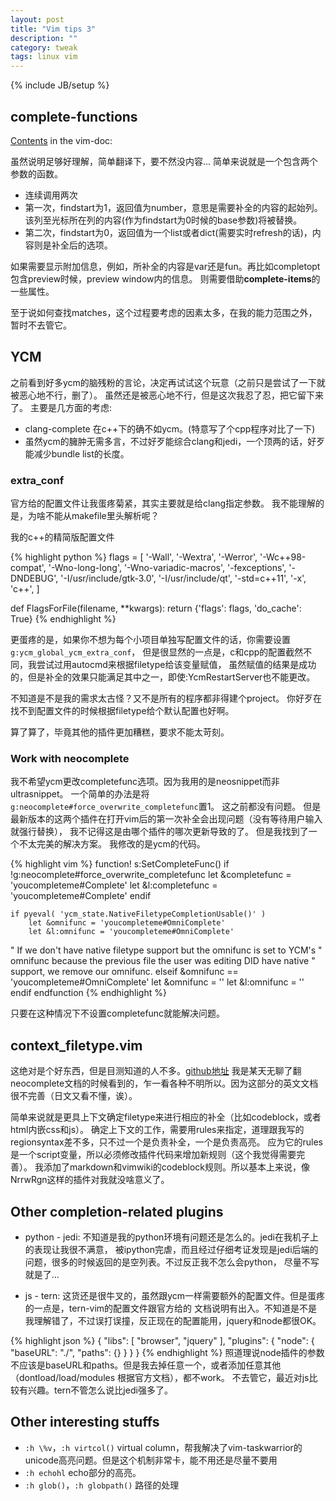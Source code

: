 ```yaml
---
layout: post
title: "Vim tips 3"
description: ""
category: tweak
tags: linux vim
---
```

{% include JB/setup %}

## complete-functions

[Contents](http://vimdoc.sourceforge.net/htmldoc/insert.html#complete-functions) in the vim-doc:

虽然说明足够好理解，简单翻译下，要不然没内容...
简单来说就是一个包含两个参数的函数。

* 连续调用两次
* 第一次，findstart为1，返回值为number，意思是需要补全的内容的起始列。该列至光标所在列的内容(作为findstart为0时候的base参数)将被替换。
* 第二次，findstart为0，返回值为一个list或者dict(需要实时refresh的话)，内容则是补全后的选项。

如果需要显示附加信息，例如，所补全的内容是var还是fun。再比如completopt包含preview时候，preview window内的信息。
则需要借助**complete-items**的一些属性。

至于说如何查找matches，这个过程要考虑的因素太多，在我的能力范围之外，暂时不去管它。

## YCM

之前看到好多ycm的脑残粉的言论，决定再试试这个玩意（之前只是尝试了一下就被恶心地不行，删了）。
虽然还是被恶心地不行，但是这次我忍了忍，把它留下来了。
主要是几方面的考虑:

* clang-complete 在c++下的确不如ycm。(特意写了个cpp程序对比了一下)
* 虽然ycm的臃肿无需多言，不过好歹能综合clang和jedi，一个顶两的话，好歹能减少bundle list的长度。

### extra_conf

官方给的配置文件让我蛋疼菊紧，其实主要就是给clang指定参数。
我不能理解的是，为啥不能从makefile里头解析呢？

我的c++的精简版配置文件

{% highlight python %}
flags = [
'-Wall',
    '-Wextra',
    '-Werror',
    '-Wc++98-compat',
    '-Wno-long-long',
    '-Wno-variadic-macros',
    '-fexceptions',
    '-DNDEBUG',
    '-I/usr/include/gtk-3.0',
    '-I/usr/include/qt',
    '-std=c++11',
    '-x',
    'c++',
    ]

def FlagsForFile(filename, **kwargs):
    return {'flags': flags, 'do_cache': True}
{% endhighlight %}

更蛋疼的是，如果你不想为每个小项目单独写配置文件的话，你需要设置`g:ycm_global_ycm_extra_conf`，
但是很显然的一点是，c和cpp的配置截然不同，我尝试过用autocmd来根据filetype给该变量赋值，
虽然赋值的结果是成功的，但是补全的效果只能满足其中之一，即使:YcmRestartServer也不能更改。

不知道是不是我的需求太古怪？又不是所有的程序都非得建个project。
你好歹在找不到配置文件的时候根据filetype给个默认配置也好啊。

算了算了，毕竟其他的插件更加糟糕，要求不能太苛刻。

### Work with neocomplete

我不希望ycm更改completefunc选项。因为我用的是neosnippet而非ultrasnippet。
一个简单的办法是将`g:neocomplete#force_overwrite_completefunc`置1。
这之前都没有问题。
但是最新版本的这两个插件在打开vim后的第一次补全会出现问题（没有等待用户输入就强行替换），
我不记得这是由哪个插件的哪次更新导致的了。
但是我找到了一个不太完美的解决方案。
我修改的是ycm的代码。

{% highlight vim %}
function! s:SetCompleteFunc()
    if !g:neocomplete#force_overwrite_completefunc
        let &completefunc = 'youcompleteme#Complete'
        let &l:completefunc = 'youcompleteme#Complete'
    endif

    if pyeval( 'ycm_state.NativeFiletypeCompletionUsable()' )
        let &omnifunc = 'youcompleteme#OmniComplete'
        let &l:omnifunc = 'youcompleteme#OmniComplete'

  " If we don't have native filetype support but the omnifunc is set to YCM's
  " omnifunc because the previous file the user was editing DID have native
  " support, we remove our omnifunc.
    elseif &omnifunc == 'youcompleteme#OmniComplete'
        let &omnifunc = ''
        let &l:omnifunc = ''
    endif
endfunction
{% endhighlight %}

只要在这种情况下不设置completefunc就能解决问题。

## context_filetype.vim

这绝对是个好东西，但是目测知道的人不多。[github地址](https://github.com/Shougo/context_filetype.vim)
我是某天无聊了翻neocomplete文档的时候看到的，乍一看各种不明所以。因为这部分的英文文档很不完善（日文又看不懂，诶）。

简单来说就是更具上下文确定filetype来进行相应的补全（比如codeblock，或者html内嵌css和js）。
确定上下文的工作，需要用rules来指定，道理跟我写的regionsyntax差不多，只不过一个是负责补全，一个是负责高亮。
应为它的rules是一个script变量，所以必须修改插件代码来增加新规则（这个我觉得需要完善）。
我添加了markdown和vimwiki的codeblock规则。所以基本上来说，像NrrwRgn这样的插件对我就没啥意义了。

## Other completion-related plugins

* python - jedi: 不知道是我的python环境有问题还是怎么的。jedi在我机子上的表现让我很不满意，
被ipython完虐，而且经过仔细考证发现是jedi后端的问题，很多的时候返回的是空列表。不过反正我不怎么会python，
尽量不写就是了...

* js - tern: 这货还是很牛叉的，虽然跟ycm一样需要额外的配置文件。但是蛋疼的一点是，tern-vim的配置文件跟官方给的
文档说明有出入。不知道是不是我理解错了，不过误打误撞，反正现在的配置能用，jquery和node都很OK。

{% highlight json %}
{
    "libs": [
        "browser",
        "jquery"
        ],
        "plugins": {
            "node": {
                "baseURL": "./",
                "paths": {}
            }
        }
}
{% endhighlight %}
照道理说node插件的参数不应该是baseURL和paths。但是我去掉任意一个，或者添加任意其他（dontload/load/modules 根据官方文档），都不work。
不去管它，最近对js比较有兴趣。tern不管怎么说比jedi强多了。

## Other interesting stuffs

* `:h \%v`，`:h virtcol()` virtual column，帮我解决了vim-taskwarrior的unicode高亮问题。但是这个机制非常卡，能不用还是尽量不要用
* `:h echohl` echo部分的高亮。
* `:h glob()`，`:h globpath()` 路径的处理
